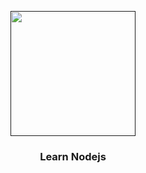 <p align="center">
  <a href="" rel="noopener">
 <img width=200px height=200px src="https://upload.wikimedia.org/wikipedia/commons/d/d9/Node.js_logo.svg" alt=""></a>
</p>

<h3 align="center">Learn Nodejs</h3>
